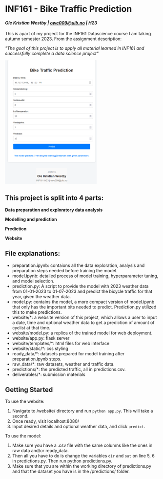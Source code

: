 # **INF161 - Bike Traffic Prediction**
#### *Ole Kristian Westby | owe009@uib.no | H23*

This is apart of my project for the INF161 Datascience course I am taking autumn semester 2023. From the assignment description:

 *"The goal of this project is to apply all material learned in INF161 and successfully complete a data
science project"*

<img src= "webpage.png" width="300">

## This project is split into 4 parts:

**Data preparation and exploratory data analysis**

**Modelling and prediction**

**Prediction**

**Website**

## File explanations:

- preparation.ipynb: contaions all the data exploration, analysis and preparation steps needed before training the model.
- model.ipynb: detailed process of model training, hyperparameter tuning, and model selection.
- prediction.py: A script to provide the model with 2023 weather data from 01-01-2023 to 01-07-2023 and predict the bicycle traffic for that year, given the weather data.
- model.py: contains the model, a more compact version of model.ipynb that only has the important bits needed to predict. Prediction.py utilized this to make predictions.
- website/*: a website version of this project, which allows a user to input a date, time and optional weather data to get a prediction of amount of cyclist at that time.
- website/model.py: a replica of the trained model for web deployment.
- website/app.py: flask server
- website/templates/*: html files for web interface
- website/static/*: css styling
- ready_data/*: datasets prepared for model training after preparation.ipynb steps.
- raw_data/*: raw datasets, weather and traffic data.
- predictions/*: the predicted traffic, all in predictions.csv.
- deliverables/*: submission materials

## Getting Started
To use the website:
1. Navigate to /website/ directory and run ```python app.py```. This will take a second.
2. Once ready, visit localhost:8080/
3. Input desired details and optional weather data, and click ```predict```.

To use the model:
1. Make sure you have a .csv file with the same columns like the ones in raw data and/or ready_data. 
2. Then all you have to do is change the variables ```dir```
and ```out``` on line 5, 6 in predictions.py. Then run python predictions.py.
3. Make sure that you are within the working directory of predictions.py and that the dataset you have is in the /predictions/ folder.
###